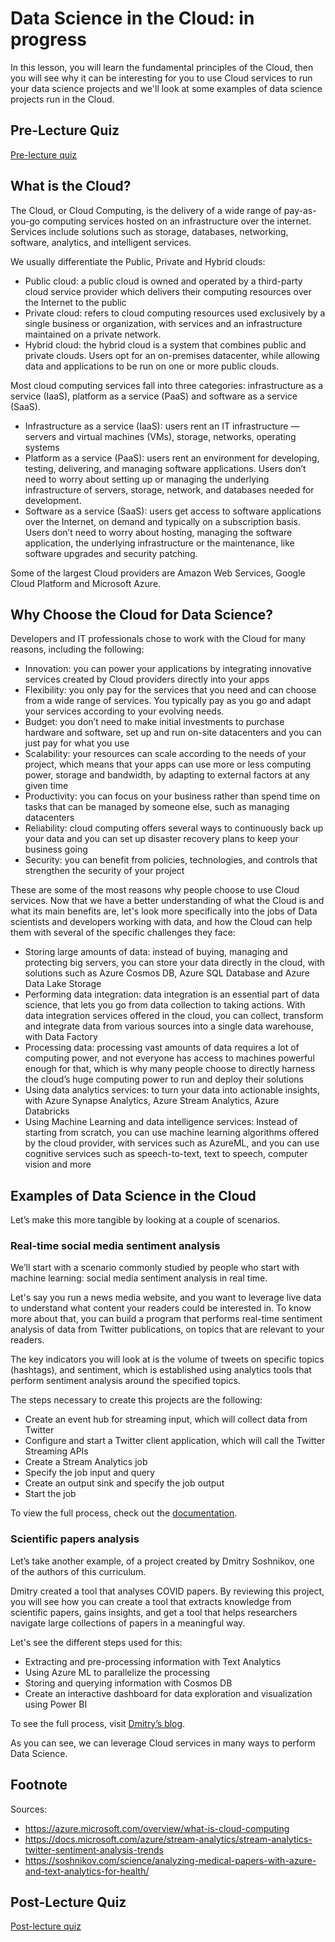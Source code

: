 # Data Science in the Cloud: in progress
In this lesson, you will learn the fundamental principles of the Cloud, then you will see why it can be interesting for you to use Cloud services to run your data science projects and we'll look at some examples of data science projects run in the Cloud. 


## Pre-Lecture Quiz

[Pre-lecture quiz]()


## What is the Cloud?

The Cloud, or Cloud Computing, is the delivery of a wide range of pay-as-you-go computing services hosted on an infrastructure over the internet. Services include solutions such as storage, databases, networking, software, analytics, and intelligent services. 

We usually differentiate the Public, Private and Hybrid clouds: 

* Public cloud: a public cloud is owned and operated by a third-party cloud service provider which delivers their computing resources over the Internet to the public 
* Private cloud: refers to cloud computing resources used exclusively by a single business or organization, with services and an infrastructure maintained on a private network. 
* Hybrid cloud: the hybrid cloud is a system that combines public and private clouds. Users opt for an on-premises datacenter, while allowing data and applications to be run on one or more public clouds. 

Most cloud computing services fall into three categories: infrastructure as a service (IaaS), platform as a service (PaaS) and software as a service (SaaS). 
* Infrastructure as a service (IaaS): users rent an IT infrastructure — servers and virtual machines (VMs), storage, networks, operating systems 
* Platform as a service (PaaS): users rent an environment for developing, testing, delivering, and managing software applications. Users don’t need to worry about setting up or managing the underlying infrastructure of servers, storage, network, and databases needed for development. 
* Software as a service (SaaS): users get access to software applications over the Internet, on demand and typically on a subscription basis. Users don’t need to worry about hosting, managing the software application, the underlying infrastructure or the maintenance, like software upgrades and security patching. 

Some of the largest Cloud providers are Amazon Web Services, Google Cloud Platform and Microsoft Azure.


## Why Choose the Cloud for Data Science? 

Developers and IT professionals chose to work with the Cloud for many reasons, including the following: 

* Innovation: you can power your applications by integrating innovative services created by Cloud providers directly into your apps 
* Flexibility: you only pay for the services that you need and can choose from a wide range of services. You typically pay as you go and adapt your services according to your evolving needs. 
* Budget: you don’t need to make initial investments to purchase hardware and software, set up and run on-site datacenters and you can just pay for what you use 
* Scalability: your resources can scale according to the needs of your project, which means that your apps can use more or less computing power, storage and bandwidth, by adapting to external factors at any given time 
* Productivity: you can focus on your business rather than spend time on tasks that can be managed by someone else, such as managing datacenters 
* Reliability: cloud computing offers several ways to continuously back up your data and you can set up disaster recovery plans to keep your business going 
* Security: you can benefit from policies, technologies, and controls that strengthen the security of your project 

 These are some of the most reasons why people choose to use Cloud services. Now that we have a better understanding of what the Cloud is and what its main benefits are, let's look more specifically into the jobs of Data scientists and developers working with data, and how the Cloud can help them with several of the specific challenges they face: 

* Storing large amounts of data: instead of buying, managing and protecting big servers, you can store your data directly in the cloud, with solutions such as Azure Cosmos DB, Azure SQL Database and Azure Data Lake Storage 
* Performing data integration: data integration is an essential part of data science, that lets you go from data collection to taking actions. With data integration services offered in the cloud, you can collect, transform and integrate data from various sources into a single data warehouse, with Data Factory 
* Processing data: processing vast amounts of data requires a lot of computing power, and not everyone has access to machines powerful enough for that, which is why many people choose to directly harness the cloud’s huge computing power to run and deploy their solutions 
* Using data analytics services: to turn your data into actionable insights, with Azure Synapse Analytics, Azure Stream Analytics, Azure Databricks 
* Using Machine Learning and data intelligence services: Instead of starting from scratch, you can use machine learning algorithms offered by the cloud provider, with services such as AzureML, and you can use cognitive services such as speech-to-text, text to speech, computer vision and more  
 

## Examples of Data Science in the Cloud 

Let’s make this more tangible by looking at a couple of scenarios. 
 
### Real-time social media sentiment analysis
We’ll start with a scenario commonly studied by people who start with machine learning: social media sentiment analysis in real time. 

Let's say you run a news media website, and you want to leverage live data to understand what content your readers could be interested in. To know more about that, you can build a program that performs real-time sentiment analysis of data from Twitter publications, on topics that are relevant to your readers. 

The key indicators you will look at is the volume of tweets on specific topics (hashtags), and sentiment, which is established using analytics tools that perform sentiment analysis around the specified topics. 

The steps necessary to create this projects are the following: 

* Create an event hub for streaming input, which will collect data from Twitter 
* Configure and start a Twitter client application, which will call the Twitter Streaming APIs 
* Create a Stream Analytics job 
* Specify the job input and query 
* Create an output sink and specify the job output 
* Start the job 

To view the full process, check out the [documentation](https://docs.microsoft.com/en-us/azure/stream-analytics/stream-analytics-twitter-sentiment-analysis-trends).


### Scientific papers analysis
Let’s take another example, of a project created by Dmitry Soshnikov, one of the authors of this curriculum. 

Dmitry created a tool that analyses COVID papers. By reviewing this project, you will see how you can create a tool that extracts knowledge from scientific papers, gains insights, and get a tool that helps researchers navigate large collections of papers in a meaningful way.

Let's see the different steps used for this: 
 * Extracting and pre-processing information with Text Analytics
* Using Azure ML to parallelize the processing
* Storing and querying information with Cosmos DB
* Create an interactive dashboard for data exploration and visualization  using Power BI

To see the full process, visit [Dmitry’s blog](https://soshnikov.com/science/analyzing-medical-papers-with-azure-and-text-analytics-for-health/). 
 
As you can see, we can leverage Cloud services in many ways to perform Data Science. 


## Footnote

Sources:
* https://azure.microsoft.com/overview/what-is-cloud-computing  
* https://docs.microsoft.com/azure/stream-analytics/stream-analytics-twitter-sentiment-analysis-trends  
* https://soshnikov.com/science/analyzing-medical-papers-with-azure-and-text-analytics-for-health/  


## Post-Lecture Quiz

[Post-lecture quiz]()
